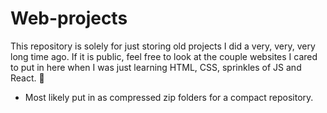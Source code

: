 # Web-projects

This repository is solely for just storing old projects I did a very, very, very long time ago. If it is public, feel free to look at the couple websites I cared to put in here when I was just learning HTML, CSS, sprinkles of JS and React. 🙂

- Most likely put in as compressed zip folders for a compact repository.
